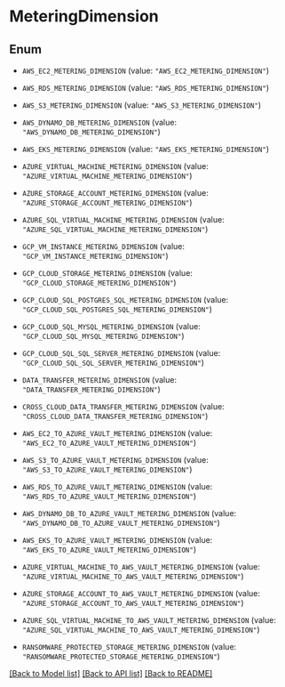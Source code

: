 # MeteringDimension

## Enum


* `AWS_EC2_METERING_DIMENSION` (value: `"AWS_EC2_METERING_DIMENSION"`)

* `AWS_RDS_METERING_DIMENSION` (value: `"AWS_RDS_METERING_DIMENSION"`)

* `AWS_S3_METERING_DIMENSION` (value: `"AWS_S3_METERING_DIMENSION"`)

* `AWS_DYNAMO_DB_METERING_DIMENSION` (value: `"AWS_DYNAMO_DB_METERING_DIMENSION"`)

* `AWS_EKS_METERING_DIMENSION` (value: `"AWS_EKS_METERING_DIMENSION"`)

* `AZURE_VIRTUAL_MACHINE_METERING_DIMENSION` (value: `"AZURE_VIRTUAL_MACHINE_METERING_DIMENSION"`)

* `AZURE_STORAGE_ACCOUNT_METERING_DIMENSION` (value: `"AZURE_STORAGE_ACCOUNT_METERING_DIMENSION"`)

* `AZURE_SQL_VIRTUAL_MACHINE_METERING_DIMENSION` (value: `"AZURE_SQL_VIRTUAL_MACHINE_METERING_DIMENSION"`)

* `GCP_VM_INSTANCE_METERING_DIMENSION` (value: `"GCP_VM_INSTANCE_METERING_DIMENSION"`)

* `GCP_CLOUD_STORAGE_METERING_DIMENSION` (value: `"GCP_CLOUD_STORAGE_METERING_DIMENSION"`)

* `GCP_CLOUD_SQL_POSTGRES_SQL_METERING_DIMENSION` (value: `"GCP_CLOUD_SQL_POSTGRES_SQL_METERING_DIMENSION"`)

* `GCP_CLOUD_SQL_MYSQL_METERING_DIMENSION` (value: `"GCP_CLOUD_SQL_MYSQL_METERING_DIMENSION"`)

* `GCP_CLOUD_SQL_SQL_SERVER_METERING_DIMENSION` (value: `"GCP_CLOUD_SQL_SQL_SERVER_METERING_DIMENSION"`)

* `DATA_TRANSFER_METERING_DIMENSION` (value: `"DATA_TRANSFER_METERING_DIMENSION"`)

* `CROSS_CLOUD_DATA_TRANSFER_METERING_DIMENSION` (value: `"CROSS_CLOUD_DATA_TRANSFER_METERING_DIMENSION"`)

* `AWS_EC2_TO_AZURE_VAULT_METERING_DIMENSION` (value: `"AWS_EC2_TO_AZURE_VAULT_METERING_DIMENSION"`)

* `AWS_S3_TO_AZURE_VAULT_METERING_DIMENSION` (value: `"AWS_S3_TO_AZURE_VAULT_METERING_DIMENSION"`)

* `AWS_RDS_TO_AZURE_VAULT_METERING_DIMENSION` (value: `"AWS_RDS_TO_AZURE_VAULT_METERING_DIMENSION"`)

* `AWS_DYNAMO_DB_TO_AZURE_VAULT_METERING_DIMENSION` (value: `"AWS_DYNAMO_DB_TO_AZURE_VAULT_METERING_DIMENSION"`)

* `AWS_EKS_TO_AZURE_VAULT_METERING_DIMENSION` (value: `"AWS_EKS_TO_AZURE_VAULT_METERING_DIMENSION"`)

* `AZURE_VIRTUAL_MACHINE_TO_AWS_VAULT_METERING_DIMENSION` (value: `"AZURE_VIRTUAL_MACHINE_TO_AWS_VAULT_METERING_DIMENSION"`)

* `AZURE_STORAGE_ACCOUNT_TO_AWS_VAULT_METERING_DIMENSION` (value: `"AZURE_STORAGE_ACCOUNT_TO_AWS_VAULT_METERING_DIMENSION"`)

* `AZURE_SQL_VIRTUAL_MACHINE_TO_AWS_VAULT_METERING_DIMENSION` (value: `"AZURE_SQL_VIRTUAL_MACHINE_TO_AWS_VAULT_METERING_DIMENSION"`)

* `RANSOMWARE_PROTECTED_STORAGE_METERING_DIMENSION` (value: `"RANSOMWARE_PROTECTED_STORAGE_METERING_DIMENSION"`)


[[Back to Model list]](../README.md#documentation-for-models) [[Back to API list]](../README.md#documentation-for-api-endpoints) [[Back to README]](../README.md)


